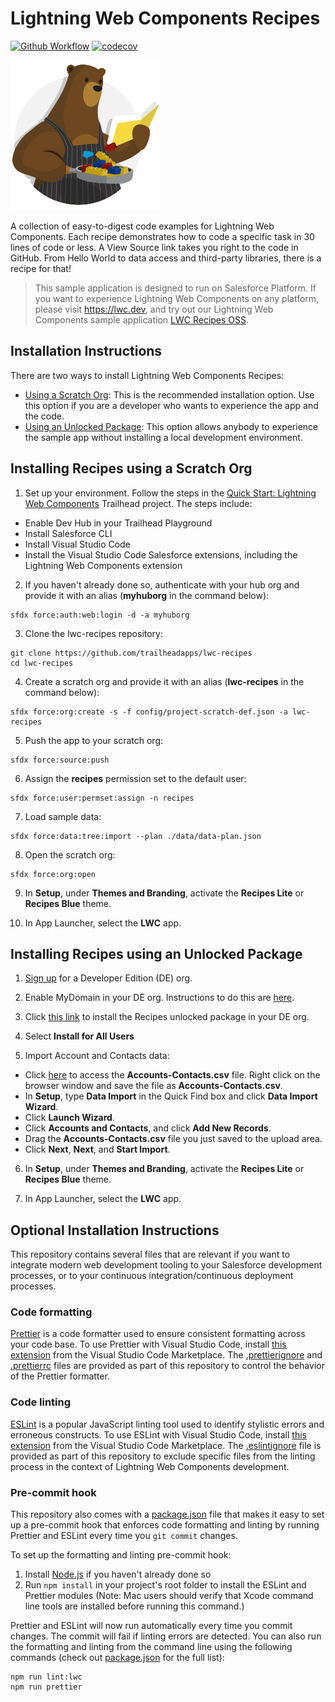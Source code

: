 # Lightning Web Components Recipes

[![Github Workflow](https://github.com/trailheadapps/lwc-recipes/workflows/Salesforce%20DX%20CI/badge.svg?branch=master)](https://github.com/trailheadapps/lwc-recipes/actions) [![codecov](https://codecov.io/gh/trailheadapps/lwc-recipes/branch/master/graph/badge.svg)](https://codecov.io/gh/trailheadapps/lwc-recipes)

![recipes-logo](recipes-logo.png)

A collection of easy-to-digest code examples for Lightning Web Components. Each recipe demonstrates how to code a specific task in 30 lines of code or less. A View Source link takes you right to the code in GitHub. From Hello World to data access and third-party libraries, there is a recipe for that!

> This sample application is designed to run on Salesforce Platform. If you want to experience Lightning Web Components on any platform, please visit https://lwc.dev, and try out our Lightning Web Components sample application [LWC Recipes OSS](https://github.com/trailheadapps/lwc-recipes-oss).

## Installation Instructions

There are two ways to install Lightning Web Components Recipes:

-   [Using a Scratch Org](#installing-recipes-using-a-scratch-org): This is the recommended installation option. Use this option if you are a developer who wants to experience the app and the code.
-   [Using an Unlocked Package](#installing-recipes-using-an-unlocked-package): This option allows anybody to experience the sample app without installing a local development environment.

## Installing Recipes using a Scratch Org

1. Set up your environment. Follow the steps in the [Quick Start: Lightning Web Components](https://trailhead.salesforce.com/content/learn/projects/quick-start-lightning-web-components/) Trailhead project. The steps include:

-   Enable Dev Hub in your Trailhead Playground
-   Install Salesforce CLI
-   Install Visual Studio Code
-   Install the Visual Studio Code Salesforce extensions, including the Lightning Web Components extension

2. If you haven't already done so, authenticate with your hub org and provide it with an alias (**myhuborg** in the command below):

```
sfdx force:auth:web:login -d -a myhuborg
```

3. Clone the lwc-recipes repository:

```
git clone https://github.com/trailheadapps/lwc-recipes
cd lwc-recipes
```

4. Create a scratch org and provide it with an alias (**lwc-recipes** in the command below):

```
sfdx force:org:create -s -f config/project-scratch-def.json -a lwc-recipes
```

5. Push the app to your scratch org:

```
sfdx force:source:push
```

6. Assign the **recipes** permission set to the default user:

```
sfdx force:user:permset:assign -n recipes
```

7. Load sample data:

```
sfdx force:data:tree:import --plan ./data/data-plan.json
```

8. Open the scratch org:

```
sfdx force:org:open
```

9. In **Setup**, under **Themes and Branding**, activate the **Recipes Lite** or **Recipes Blue** theme.

10. In App Launcher, select the **LWC** app.

## Installing Recipes using an Unlocked Package

1. [Sign up](https://developer.salesforce.com/signup) for a Developer Edition (DE) org.

2. Enable MyDomain in your DE org. Instructions to do this are [here](https://trailhead.salesforce.com/modules/identity_login/units/identity_login_my_domain).

3. Click [this link](https://login.salesforce.com/packaging/installPackage.apexp?p0=04tB0000000OEEdIAO) to install the Recipes unlocked package in your DE org.

4. Select **Install for All Users**

5. Import Account and Contacts data:

-   Click [here](https://raw.githubusercontent.com/trailheadapps/lwc-recipes/master/data/Accounts-Contacts.csv) to access the **Accounts-Contacts.csv** file. Right click on the browser window and save the file as **Accounts-Contacts.csv**.
-   In **Setup**, type **Data Import** in the Quick Find box and click **Data Import Wizard**.
-   Click **Launch Wizard**.
-   Click **Accounts and Contacts**, and click **Add New Records**.
-   Drag the **Accounts-Contacts.csv** file you just saved to the upload area.
-   Click **Next**, **Next**, and **Start Import**.

6. In **Setup**, under **Themes and Branding**, activate the **Recipes Lite** or **Recipes Blue** theme.

7. In App Launcher, select the **LWC** app.

## Optional Installation Instructions

This repository contains several files that are relevant if you want to integrate modern web development tooling to your Salesforce development processes, or to your continuous integration/continuous deployment processes.

### Code formatting

[Prettier](https://prettier.io/) is a code formatter used to ensure consistent formatting across your code base. To use Prettier with Visual Studio Code, install [this extension](https://marketplace.visualstudio.com/items?itemName=esbenp.prettier-vscode) from the Visual Studio Code Marketplace. The [.prettierignore](/.prettierignore) and [.prettierrc](/.prettierrc) files are provided as part of this repository to control the behavior of the Prettier formatter.

### Code linting

[ESLint](https://eslint.org/) is a popular JavaScript linting tool used to identify stylistic errors and erroneous constructs. To use ESLint with Visual Studio Code, install [this extension](https://marketplace.visualstudio.com/items?itemName=salesforce.salesforcedx-vscode-lwc) from the Visual Studio Code Marketplace. The [.eslintignore](/.eslintignore) file is provided as part of this repository to exclude specific files from the linting process in the context of Lightning Web Components development.

### Pre-commit hook

This repository also comes with a [package.json](./package.json) file that makes it easy to set up a pre-commit hook that enforces code formatting and linting by running Prettier and ESLint every time you `git commit` changes.

To set up the formatting and linting pre-commit hook:

1. Install [Node.js](https://nodejs.org) if you haven't already done so
2. Run `npm install` in your project's root folder to install the ESLint and Prettier modules (Note: Mac users should verify that Xcode command line tools are installed before running this command.)

Prettier and ESLint will now run automatically every time you commit changes. The commit will fail if linting errors are detected. You can also run the formatting and linting from the command line using the following commands (check out [package.json](./package.json) for the full list):

```
npm run lint:lwc
npm run prettier
```
